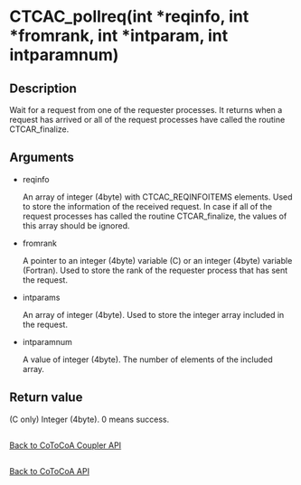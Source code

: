 CTCAC_pollreq(int *reqinfo, int *fromrank, int *intparam, int intparamnum)
=====

Description
-----

Wait for a request from one of the requester processes.
It returns when a request has arrived or all of the request processes have called 
the routine CTCAR_finalize.

Arguments
-----

- reqinfo

  An array of integer (4byte) with CTCAC_REQINFOITEMS elements. 
  Used to store the information of the received request.
  In case if all of the request processes has called the routine CTCAR_finalize,
  the values of this array should be ignored.

- fromrank

  A pointer to an integer (4byte) variable (C) or an integer (4byte) variable (Fortran). 
  Used to store the rank of the requester process that has sent the request.

- intparams

  An array of integer (4byte). 
  Used to store the integer array included in the request.

- intparamnum

  A value of integer (4byte). 
  The number of elements of the included array.


Return value
-----

(C only) Integer (4byte). 0 means success.

##

[Back to CoToCoA Coupler API](../API-coupler.md "Back to CoToCoA Coupler API")

##

[Back to CoToCoA API](../API.md "Back to CoToCoA API")
